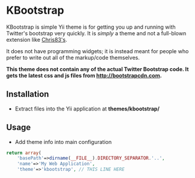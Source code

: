 KBootstrap
==========

KBootstrap is simple Yii theme is for getting you up and running with Twitter's bootstrap 
very quickly. It is *simply* a theme and not a full-blown extension like 
[Chris83's](http://www.yiiframework.com/extension/bootstrap/). 

It does not have programming widgets; it is instead meant for people who prefer 
to write out all of the markup/code themselves.

**This theme does not contain any of the actual Twitter Bootstrap code. It gets the 
latest css and js files from http://bootstrapcdn.com.**

## Installation

* Extract files into the Yii application at **themes/kbootstrap/**

## Usage

* Add theme info into main configuration

```php
return array(
    'basePath'=>dirname(__FILE__).DIRECTORY_SEPARATOR.'..',
    'name'=>'My Web Application',
    'theme'=>'kbootstrap', // THIS LINE HERE
```